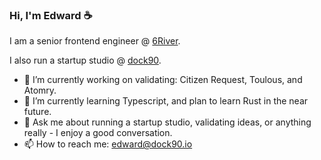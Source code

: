 ### Hi, I'm Edward ☕

I am a senior frontend engineer @ <a href='https://6river.com/'>6River</a>.

I also run a startup studio @ <a href='https://www.dock90.io'>dock90</a>.

- 🔭 I’m currently working on validating: Citizen Request, Toulous, and Atomry.
- 🌱 I’m currently learning Typescript, and plan to learn Rust in the near future.
- 💬 Ask me about running a startup studio, validating ideas, or anything really - I enjoy a good conversation.
- 📫 How to reach me: edward@dock90.io
